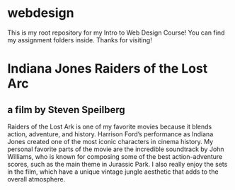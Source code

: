 # webdesign
This is my root repository for my Intro to Web Design Course! You can find my assignment folders inside. Thanks for visiting!

# Indiana Jones Raiders of the Lost Arc
## a film by Steven Speilberg
Raiders of the Lost Ark is one of my favorite movies because it blends action, adventure, and history. Harrison Ford’s performance as Indiana Jones created one of the most iconic characters in cinema history. My personal favorite parts of the movie are the incredible soundtrack by John Williams, who is known for composing some of the best action-adventure scores, such as the main theme in Jurassic Park. I also really enjoy the sets in the film, which have a unique vintage jungle aesthetic that adds to the overall atmosphere.
